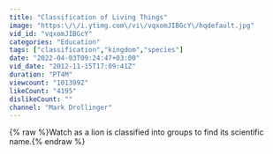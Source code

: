 ```yaml
---
title: "Classification of Living Things"
image: "https:\/\/i.ytimg.com\/vi\/vqxomJIBGcY\/hqdefault.jpg"
vid_id: "vqxomJIBGcY"
categories: "Education"
tags: ["classification","kingdom","species"]
date: "2022-04-03T09:24:47+03:00"
vid_date: "2012-11-15T17:09:41Z"
duration: "PT4M"
viewcount: "1013992"
likeCount: "4195"
dislikeCount: ""
channel: "Mark Drollinger"
---
```

{% raw %}Watch as a lion is classified into groups to find its scientific name.{% endraw %}
